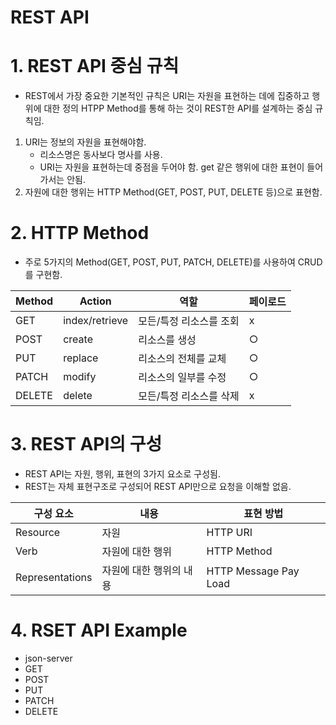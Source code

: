 # REST API

# 1. REST API 중심 규칙

- REST에서 가장 중요한 기본적인 규칙은 URI는 자원을 표현하는 데에 집중하고 행위에 대한 정의 HTPP Method를 통해 하는 것이 REST한 API를 설계하는 중심 규칙임.

1. URI는 정보의 자원을 표현해야함.
   - 리소스명은 동사보다 명사를 사용.
   - URI는 자원을 표현하는데 중점을 두어야 함. get 같은 행위에 대한 표현이 들어가서는 안됨.
2. 자원에 대한 행위는 HTTP Method(GET, POST, PUT, DELETE 등)으로 표현함.

# 2. HTTP Method

- 주로 5가지의 Method(GET, POST, PUT, PATCH, DELETE)를 사용하여 CRUD를 구현함.

| Method | Action         | 역할                    | 페이로드 |
| ------ | -------------- | ----------------------- | -------- |
| GET    | index/retrieve | 모든/특정 리소스를 조회 | x        |
| POST   | create         | 리소스를 생성           | ○        |
| PUT    | replace        | 리소스의 전체를 교체    | ○        |
| PATCH  | modify         | 리소스의 일부를 수정    | ○        |
| DELETE | delete         | 모든/특정 리소스를 삭제 | x        |

# 3. REST API의 구성

- REST API는 자원, 행위, 표현의 3가지 요소로 구성됨.
- REST는 자체 표현구조로 구성되어 REST API만으로 요청을 이해할  없음.

| 구성 요소       | 내용                    | 표현 방법             |
| --------------- | ----------------------- | --------------------- |
| Resource        | 자원                    | HTTP URI              |
| Verb            | 자원에 대한 행위        | HTTP Method           |
| Representations | 자원에 대한 행위의 내용 | HTTP Message Pay Load |

# 4. RSET API Example

- json-server
- GET
- POST
- PUT
- PATCH
- DELETE
